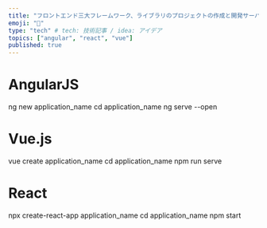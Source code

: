 ```yaml
---
title: "フロントエンド三大フレームワーク、ライブラリのプロジェクトの作成と開発サーバーの開始"
emoji: "💨"
type: "tech" # tech: 技術記事 / idea: アイデア
topics: ["angular", "react", "vue"]
published: true
---
```

# AngularJS
ng new application_name
cd application_name
ng serve --open

# Vue.js
vue create application_name
cd application_name
npm run serve

# React
npx create-react-app application_name
cd application_name
npm start